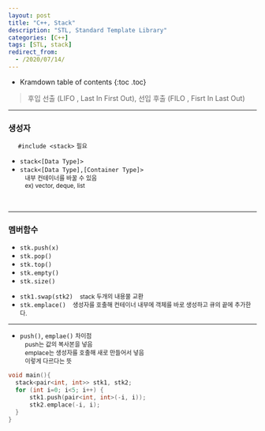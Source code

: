 ```yaml
---
layout: post
title: "C++, Stack"
description: "STL, Standard Template Library"
categories: [C++]
tags: [STL, stack]
redirect_from:
  - /2020/07/14/
---
```

  <style>
    .margin {
      font-size:12px;
      margin-left:10px;
    }
    .nomargin{
      font-size:12px;
      margin-left:0;
    }
    .space{
      margin:-10px 0;
    }
  </style>
* Kramdown table of contents
{:toc .toc}

> 후입 선출 (LIFO , Last In First Out), 선입 후출 (FILO , Fisrt In Last Out)    

-----------------------

### 생성자

&nbsp;&nbsp;&nbsp;&nbsp;  `#include <stack>` <span class="nomargin">필요</span>

* `stack<[Data Type]>`
* `stack<[Data Type],[Container Type]>`    
<span class="margin">내부 컨테이너를 바꿀 수 있음<span>    
<span class="margin">ex) vector, deque, list<span>
<br/>

---------------------

### 멤버함수

* `stk.push(x)`    
* `stk.pop()`    
* `stk.top()`    
* `stk.empty()`    
* `stk.size()`    

<span class="space"></span>

* `stk1.swap(stk2)`  <span class="margin">stack 두개의 내용물 교환</span>
* `stk.emplace()` <span class="margin"> 생성자를 호출해 컨테이너 내부에 객체를 바로 생성하고 큐의 끝에 추가한다.</span>

----------------------

- `push()`, `emplae()` <span class="nomargin">차이점</span>    
<span class="margin">push는 값의 복사본을 넣음</span>    
<span class="margin">emplace는 생성자를 호출해 새로 만들어서 넣음</span>    
<span class="margin">이렇게 다르다는 뜻</span>    

~~~ c++
void main(){
  stack<pair<int, int>> stk1, stk2;
  for (int i=0; i<5; i++) {
      stk1.push(pair<int, int>(-i, i));
      stk2.emplace(-i, i);
  }
}
~~~